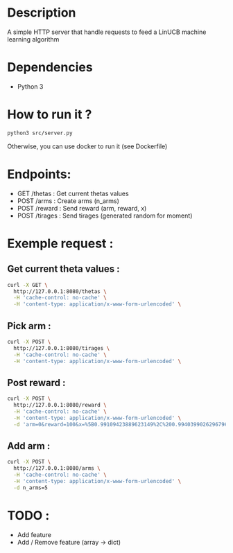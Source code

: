 # Description
A simple HTTP server that handle requests to feed a LinUCB machine learning algorithm

# Dependencies
- Python 3

# How to run it ?
```bash
python3 src/server.py
```
Otherwise, you can use docker to run it (see Dockerfile)

# Endpoints:
- GET /thetas : Get current thetas values
- POST /arms : Create arms (n_arms)
- POST /reward : Send reward (arm, reward, x)
- POST /tirages : Send tirages (generated random for moment)

# Exemple request :

## Get current theta values :
```bash
curl -X GET \
  http://127.0.0.1:8080/thetas \
  -H 'cache-control: no-cache' \
  -H 'content-type: application/x-www-form-urlencoded' \
```

## Pick arm :
```bash
curl -X POST \
  http://127.0.0.1:8080/tirages \
  -H 'cache-control: no-cache' \
  -H 'content-type: application/x-www-form-urlencoded' \
```

## Post reward :
```bash
curl -X POST \
  http://127.0.0.1:8080/reward \
  -H 'cache-control: no-cache' \
  -H 'content-type: application/x-www-form-urlencoded' \
  -d 'arm=0&reward=100&x=%5B0.99109423889623149%2C%200.99403990262967967%2C%200.11750633515302655%5D'
```

## Add arm :
```bash
curl -X POST \
  http://127.0.0.1:8080/arms \
  -H 'cache-control: no-cache' \
  -H 'content-type: application/x-www-form-urlencoded' \
  -d n_arms=5
```

# TODO :
- Add feature
- Add / Remove feature (array -> dict)
